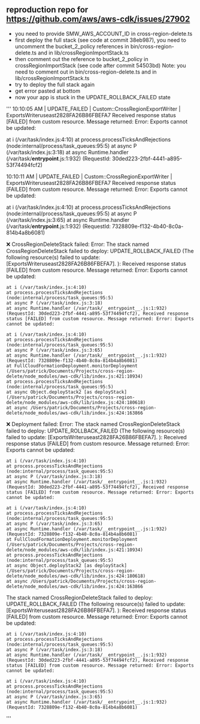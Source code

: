 ## reproduction repo for https://github.com/aws/aws-cdk/issues/27902

- you need to provide SMW_AWS_ACCOUNT_ID in cross-region-delete.ts
- first deploy the full stack (see code at commit 38eb987), you need to uncomment the bucket_2_policy references in bin/cross-region-delete.ts and in lib/crossRegionImportStack.ts
- then comment out the reference to bucket_2_policy in crossRegionImportStack (see code after commit 54503bd) Note: you need to comment out in bin/cross-region-delete.ts and in lib/crossRegionImportStack.ts
- try to deploy the full stack again
- get error pasted at bottom
- now your app is stuck in the UPDATE_ROLLBACK_FAILED state






'''
10:10:05 AM | UPDATE_FAILED | Custom::CrossRegionExportWriter | ExportsWriteruseast2828FA26B86FBEFA7
Received response status [FAILED] from custom resource. Message returned: Error: Exports cannot be updated:

at i (/var/task/index.js:4:10)
at process.processTicksAndRejections (node:internal/process/task_queues:95:5)
at async P (/var/task/index.js:3:18)
at async Runtime.handler (/var/task/**entrypoint**.js:1:932) (RequestId: 30ded223-2fbf-4441-a895-53f74494fcf2)

10:10:11 AM | UPDATE_FAILED | Custom::CrossRegionExportWriter | ExportsWriteruseast2828FA26B86FBEFA7
Received response status [FAILED] from custom resource. Message returned: Error: Exports cannot be updated:

at i (/var/task/index.js:4:10)
at process.processTicksAndRejections (node:internal/process/task_queues:95:5)
at async P (/var/task/index.js:3:65)
at async Runtime.handler (/var/task/**entrypoint**.js:1:932) (RequestId: 7328809e-f132-4b40-8c0a-814b4a8b6081)

❌ CrossRegionDeleteStack failed: Error: The stack named CrossRegionDeleteStack failed to deploy: UPDATE_ROLLBACK_FAILED (The following resource(s) failed to update: [ExportsWriteruseast2828FA26B86FBEFA7]. ): Received response status [FAILED] from custom resource. Message returned: Error: Exports cannot be updated:

    at i (/var/task/index.js:4:10)
    at process.processTicksAndRejections (node:internal/process/task_queues:95:5)
    at async P (/var/task/index.js:3:18)
    at async Runtime.handler (/var/task/__entrypoint__.js:1:932) (RequestId: 30ded223-2fbf-4441-a895-53f74494fcf2), Received response status [FAILED] from custom resource. Message returned: Error: Exports cannot be updated:

    at i (/var/task/index.js:4:10)
    at process.processTicksAndRejections (node:internal/process/task_queues:95:5)
    at async P (/var/task/index.js:3:65)
    at async Runtime.handler (/var/task/__entrypoint__.js:1:932) (RequestId: 7328809e-f132-4b40-8c0a-814b4a8b6081)
    at FullCloudFormationDeployment.monitorDeployment (/Users/patrick/Documents/Projects/cross-region-delete/node_modules/aws-cdk/lib/index.js:421:10934)
    at process.processTicksAndRejections (node:internal/process/task_queues:95:5)
    at async Object.deployStack2 [as deployStack] (/Users/patrick/Documents/Projects/cross-region-delete/node_modules/aws-cdk/lib/index.js:424:180618)
    at async /Users/patrick/Documents/Projects/cross-region-delete/node_modules/aws-cdk/lib/index.js:424:163866

❌ Deployment failed: Error: The stack named CrossRegionDeleteStack failed to deploy: UPDATE_ROLLBACK_FAILED (The following resource(s) failed to update: [ExportsWriteruseast2828FA26B86FBEFA7]. ): Received response status [FAILED] from custom resource. Message returned: Error: Exports cannot be updated:

    at i (/var/task/index.js:4:10)
    at process.processTicksAndRejections (node:internal/process/task_queues:95:5)
    at async P (/var/task/index.js:3:18)
    at async Runtime.handler (/var/task/__entrypoint__.js:1:932) (RequestId: 30ded223-2fbf-4441-a895-53f74494fcf2), Received response status [FAILED] from custom resource. Message returned: Error: Exports cannot be updated:

    at i (/var/task/index.js:4:10)
    at process.processTicksAndRejections (node:internal/process/task_queues:95:5)
    at async P (/var/task/index.js:3:65)
    at async Runtime.handler (/var/task/__entrypoint__.js:1:932) (RequestId: 7328809e-f132-4b40-8c0a-814b4a8b6081)
    at FullCloudFormationDeployment.monitorDeployment (/Users/patrick/Documents/Projects/cross-region-delete/node_modules/aws-cdk/lib/index.js:421:10934)
    at process.processTicksAndRejections (node:internal/process/task_queues:95:5)
    at async Object.deployStack2 [as deployStack] (/Users/patrick/Documents/Projects/cross-region-delete/node_modules/aws-cdk/lib/index.js:424:180618)
    at async /Users/patrick/Documents/Projects/cross-region-delete/node_modules/aws-cdk/lib/index.js:424:163866

The stack named CrossRegionDeleteStack failed to deploy: UPDATE_ROLLBACK_FAILED (The following resource(s) failed to update: [ExportsWriteruseast2828FA26B86FBEFA7]. ): Received response status [FAILED] from custom resource. Message returned: Error: Exports cannot be updated:

    at i (/var/task/index.js:4:10)
    at process.processTicksAndRejections (node:internal/process/task_queues:95:5)
    at async P (/var/task/index.js:3:18)
    at async Runtime.handler (/var/task/__entrypoint__.js:1:932) (RequestId: 30ded223-2fbf-4441-a895-53f74494fcf2), Received response status [FAILED] from custom resource. Message returned: Error: Exports cannot be updated:

    at i (/var/task/index.js:4:10)
    at process.processTicksAndRejections (node:internal/process/task_queues:95:5)
    at async P (/var/task/index.js:3:65)
    at async Runtime.handler (/var/task/__entrypoint__.js:1:932) (RequestId: 7328809e-f132-4b40-8c0a-814b4a8b6081)

'''
